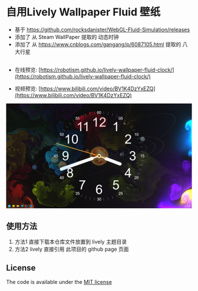 # 自用Lively Wallpaper Fluid 壁纸

- 基于 https://github.com/rocksdanister/WebGL-Fluid-Simulation/releases
- 添加了 从 Steam WallPaper 提取的 动态时钟
- 添加了 从 https://www.cnblogs.com/gangang/p/6087105.html 提取的 八大行星


## 

- 在线预览: [https://robotism.github.io/lively-wallpaper-fluid-clock/](https://robotism.github.io/lively-wallpaper-fluid-clock/)

- 视频预览: [https://www.bilibili.com/video/BV1K4DzYxEZQ](https://www.bilibili.com/video/BV1K4DzYxEZQ)


[![](./screen.png)](https://www.bilibili.com/video/BV1K4DzYxEZQ)



## 使用方法

1. 方法1
    直接下载本仓库文件放置到 lively 主题目录
2. 方法2
    lively 直接引用 此项目的 github page 页面

## License

The code is available under the [MIT license](LICENSE)